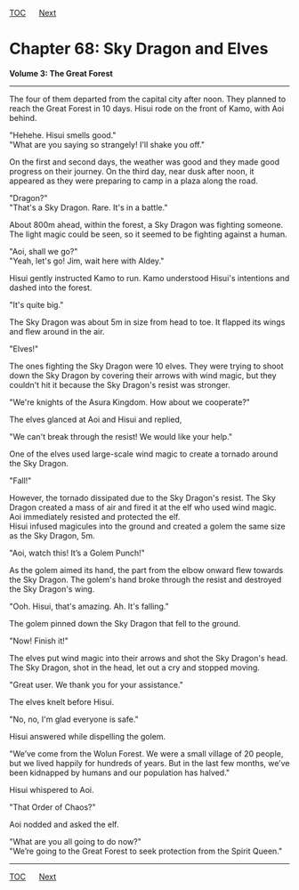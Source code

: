 [TOC](../readme.md)&nbsp;&nbsp;&nbsp;&nbsp;&nbsp;&nbsp;[Next](section_0002.md)



# Chapter 68: Sky Dragon and Elves

**Volume 3: The Great Forest**  

------------------------------------------------------------------------

The four of them departed from the capital city after noon. They planned
to reach the Great Forest in 10 days. Hisui rode on the front of Kamo,
with Aoi behind.  
  
"Hehehe. Hisui smells good."  
"What are you saying so strangely! I'll shake you off."  
  
On the first and second days, the weather was good and they made good
progress on their journey. On the third day, near dusk after noon, it
appeared as they were preparing to camp in a plaza along the road.  
  
"Dragon?"  
"That's a Sky Dragon. Rare. It's in a battle."  
  
About 800m ahead, within the forest, a Sky Dragon was fighting someone.
The light magic could be seen, so it seemed to be fighting against a
human.  
  
"Aoi, shall we go?"  
"Yeah, let's go! Jim, wait here with Aldey."  
  
Hisui gently instructed Kamo to run. Kamo understood Hisui's intentions
and dashed into the forest.  
  
"It's quite big."  
  
The Sky Dragon was about 5m in size from head to toe. It flapped its
wings and flew around in the air.  
  
"Elves!"  
  
The ones fighting the Sky Dragon were 10 elves. They were trying to
shoot down the Sky Dragon by covering their arrows with wind magic, but
they couldn't hit it because the Sky Dragon's resist was stronger.  
  
"We're knights of the Asura Kingdom. How about we cooperate?"  
  
The elves glanced at Aoi and Hisui and replied,  
  
"We can't break through the resist! We would like your help."  
  
One of the elves used large-scale wind magic to create a tornado around
the Sky Dragon.  
  
"Fall!"  
  
However, the tornado dissipated due to the Sky Dragon's resist. The Sky
Dragon created a mass of air and fired it at the elf who used wind
magic. Aoi immediately resisted and protected the elf.  
Hisui infused magicules into the ground and created a golem the same
size as the Sky Dragon, 5m.  
  
"Aoi, watch this! It’s a Golem Punch!"  
  
As the golem aimed its hand, the part from the elbow onward flew towards
the Sky Dragon. The golem's hand broke through the resist and destroyed
the Sky Dragon's wing.  
  
"Ooh. Hisui, that's amazing. Ah. It's falling."  
  
The golem pinned down the Sky Dragon that fell to the ground.  
  
"Now! Finish it!"  
  
The elves put wind magic into their arrows and shot the Sky Dragon's
head. The Sky Dragon, shot in the head, let out a cry and stopped
moving.  
  
"Great user. We thank you for your assistance."  
  
The elves knelt before Hisui.  
  
"No, no, I'm glad everyone is safe."  
  
Hisui answered while dispelling the golem.  
  
"We’ve come from the Wolun Forest. We were a small village of 20 people,
but we lived happily for hundreds of years. But in the last few months,
we’ve been kidnapped by humans and our population has halved."  
  
Hisui whispered to Aoi.  
  
"That Order of Chaos?"  
  
Aoi nodded and asked the elf.  
  
"What are you all going to do now?"  
"We’re going to the Great Forest to seek protection from the Spirit
Queen."  
  
  
  


---
[TOC](../readme.md)&nbsp;&nbsp;&nbsp;&nbsp;&nbsp;&nbsp;[Next](section_0002.md)

